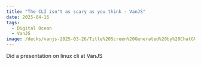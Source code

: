 ```yaml
---
title: "The CLI isn't as scary as you think - VanJS"
date: 2025-04-16
tags:
  - Digital Ocean
  - VanJS
image: /decks/vanjs-2025-03-26/Title%20Screen%20Generated%20by%20ChatGPT.png
---
```


Did a presentation on linux cli at VanJS